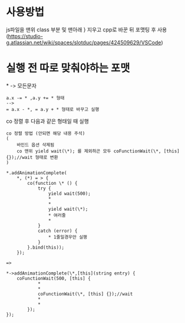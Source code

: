 
# 사용방법
js파일을 맨위 class 부분 및 맨아래 } 지우고 cpp로 바꾼 뒤 
포맷팅 후 사용 (https://studio-g.atlassian.net/wiki/spaces/slotduc/pages/424509629/VSCode)

# 실행 전 따로 맞춰야하는 포맷
\* -> 모든문자


```
a.x -= * ,a.y += * 형태 
--> 
= a.x - *, = a.y + * 형태로 바꾸고 실행
```

co
정렬 후 다음과 같은 형태일 때 실행
```
co 정렬 방법 (안되면 해당 내용 주석)
(
    바인드 옵션 삭제됨
    co 맨위 yield wait(\*); 를 제외하곤 모두 coFunctionWait(\*, [this] {});//wait 형태로 변환
)
```

```
*.addAnimationComplete(
    *, (*) = > {
        co(function \* () {
            try {
                yield wait(500);
                *
                *
                yield wait(\*);
                * 여러줄
                *
            }
            catch (error) {
                * 1줄일경우만 실행
            }
        }.bind(this));
    });

=>

*->addAnimationComplete(\*,[this](string entry) {
    coFunctionWait(500, [this] {
            *
            *
            coFunctionWait(\*, [this] {});//wait
            *
            *
        });
});
```
